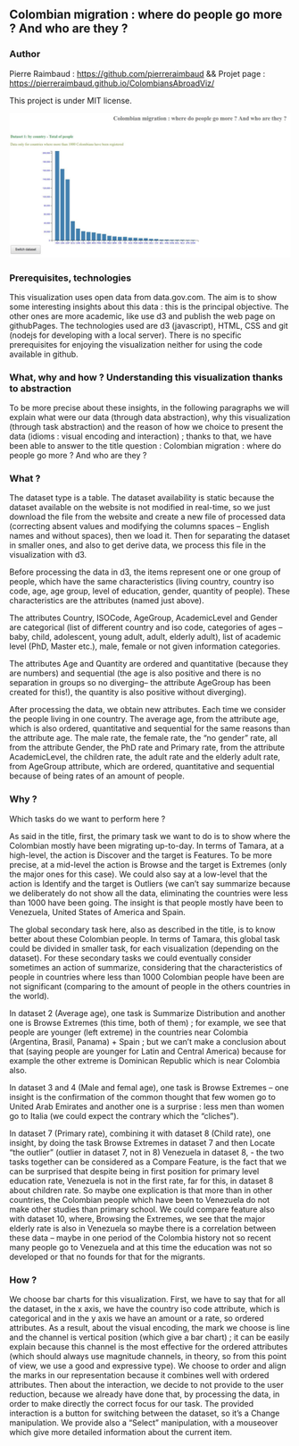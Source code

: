 ## Colombian migration : where do people go more ? And who are they ?

### Author
Pierre Raimbaud : https://github.com/pierreraimbaud
&& Projet page : https://pierreraimbaud.github.io/ColombiansAbroadViz/

This project is under MIT license.

![Colombian migration](Col_mig_data.jpg)

### Prerequisites, technologies
This visualization uses open data from data.gov.com. The aim is to show some interesting insights about this data : this is the principal objective. The other ones are more academic, like use d3 and publish the web page on githubPages. The technologies used are d3 (javascript), HTML, CSS and git (nodejs for developing with a local server). There is no specific prerequisites for enjoying the visualization neither for using the code available in github.

### What, why and how ? Understanding this visualization thanks to abstraction

To be more precise about these insights, in the following paragraphs we will explain what were our data (through data abstraction), why this visualization (through task abstraction) and the reason of how we choice to present the data (idioms : visual encoding and interaction) ; thanks to that, we have been able to answer to the title question : Colombian migration : where do people go more ? And who are they ?

### What ?

The dataset type is a table. The dataset availability is static because the dataset available on the website  is not modified in real-time, so we just download the file from the website and create a new file of processed data (correcting absent values and modifying the columns spaces – English names and without spaces), then we load it. Then for separating the dataset in smaller ones, and also to get derive data, we process this file in the visualization with d3.

Before processing the data in d3, the items represent one or one group of people, which have the same characteristics (living country, country iso code, age, age group, level of education, gender, quantity of people). These characteristics are the attributes (named just above).

The attributes Country, ISOCode, AgeGroup, AcademicLevel and Gender are categorical (list of different country and iso code, categories of ages – baby, child, adolescent, young adult, adult, elderly adult), list of academic level (PhD, Master etc.), male, female or not given information categories.

The attributes Age and Quantity are ordered and quantitative (because they are numbers) and sequential (the age is also positive and there is no separation in groups so no diverging– the attribute AgeGroup has been created for this!), the quantity is also positive without diverging).

After processing the data, we obtain new attributes. Each time we consider the people living in one country. 
The average age, from the attribute age, which is also ordered, quantitative and sequential for the same reasons than the attribute age.
The male rate, the female rate, the “no gender” rate, all from the attribute Gender, the PhD rate and Primary rate, from the attribute AcademicLevel, the children rate, the adult rate and the elderly adult rate, from AgeGroup attribute, which are ordered, quantitative and sequential because of being rates of an amount of people.

### Why ?

Which tasks do we want to perform here ? 

As said in the title, first, the primary task we want to do is to show where the Colombian mostly have been migrating up-to-day.
In terms of Tamara, at a high-level, the action is Discover and the target is Features. To be more precise, at a mid-level the action is Browse and the target is Extremes (only the major ones for this case). We could also say at a low-level that the action is Identify and the target is Outliers (we can’t say summarize because we deliberately do not show all the data, eliminating the countries were less than 1000 have been going. The insight is that people mostly have been to Venezuela, United States of America and Spain.

The global secondary task here, also as described in the title, is to know better about these Colombian people. In terms of Tamara, this global task could be divided in smaller task, for each visualization (depending on the dataset). For these secondary tasks we could eventually consider sometimes an action of summarize, considering that the characteristics of people in countries where less than 1000 Colombian people have been are not significant (comparing to the amount of people in the others countries in the world).

In dataset 2 (Average age), one task is Summarize Distribution and another one is Browse Extremes (this time, both of them) ; for example, we see that people are younger (left extreme) in the countries near Colombia (Argentina, Brasil, Panama) + Spain ; but we can’t make a conclusion about that (saying people are younger for Latin and Central America) because for example the other extreme is Dominican Republic which is near Colombia also.

In dataset 3 and 4 (Male and femal age), one task is Browse Extremes – one insight is the confirmation of the common thought that few women go to United Arab Emirates and another one is a surprise : less men than women go to Italia (we could expect the contrary which the “cliches”).

In dataset 7 (Primary rate), combining it with dataset 8 (Child rate), one insight, by doing the task Browse Extremes in dataset 7 and then Locate “the outlier” (outlier in dataset 7, not in 8) Venezuela in dataset 8,  - the two tasks together can be considered as a Compare Feature, is the fact that we can be surprised that despite being in first position for primary level education rate, Venezuela is not in the first rate, far for this, in dataset 8 about children rate. So maybe one explication is that more than in other countries, the Colombian people which have been to Venezuela do not make other studies than primary school. We could compare feature also with dataset 10, where,  Browsing the Extremes, we see that the major elderly rate is also in Venezuela so maybe there is a correlation between these data – maybe in one period of the Colombia history not so recent many people go to Venezuela and at this time the education was not so developed or that no founds for that for the migrants.

### How ?

We choose bar charts for this visualization.
First, we have to say that for all the dataset, in the x axis, we have the country iso code attribute, which is categorical and in the y axis we have an amount or a rate, so ordered attributes.
As a result, about the visual encoding, the mark we choose is line and the channel is vertical position (which give a bar chart) ; it can be easily explain because this channel is the most effective for the ordered attributes (which should always use magnitude channels, in theory, so from this point of view, we use a good and expressive type).
We choose to order and align the marks in our representation because it combines well with ordered attributes.
Then about the interaction, we decide to not provide to the user reduction, because we already have done that, by processing the data, in order to make directly the correct focus for our task. The provided interaction is a button for switching between the dataset, so it’s a Change manipulation. We provide also a “Select” manipulation, with a mouseover which give more detailed information about the current item.